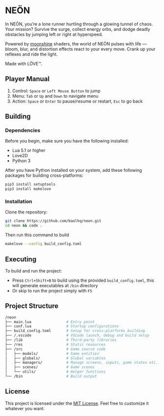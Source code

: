 # NEÖN

In NEÖN, you’re a lone runner hurtling through a glowing tunnel of chaos. Your mission? Survive the surge, collect energy orbs, and dodge deadly obstacles by jumping left or right at hyperspeed.

Powered by [moonshine](https://github.com/vrld/moonshine) shaders, the world of NEÖN pulses with life — bloom, blur, and distortion effects react to your every move. Crank up your reflexes and ride the light.

Made with LÖVE™.

## Player Manual

1. Control: `Space` or `Left Mouse Button` to jump
2. Menu: `Tab` or `Up` and `Down` to navigate menu
3. Action: `Space` or `Enter` to pause/resume or restart, `Esc` to go back

## Building

### Dependencies

Before you begin, make sure you have the following installed:

- Lua 5.1 or higher
- Love2D
- Python 3

After you have Python installed on your system, add these following packages for building cross-platforms:

```sh
pip3 install setuptools
pip3 install makelove
```

### Installation

Clone the repository:

```sh
git clone https://github.com/baolhq/neon.git
cd neon && code .
```

Then run this command to build

```sh
makelove --config build_config.toml
```

## Executing

To build and run the project:

- Press `Ctrl+Shift+B` to build using the provided `build_config.toml`, this will generate executables at `/bin` directory
- Or skip to run the project simply with `F5`

## Project Structure

```sh
/neon
├── main.lua                # Entry point
├── conf.lua                # Startup configurations
├── build_config.toml       # Setup for cross-platforms building
├── /.vscode                # VSCode launch, debug and build setup
├── /lib                    # Third-party libraries
├── /res                    # Static resources
├── /src                    # Game source code
│   ├── models/             # Game entities
│   ├── globals/            # Global variables
│   ├── managers/           # Manage screens, inputs, game states etc..
│   ├── scenes/             # Game scenes
│   └── utils/              # Helper functions
└── /bin                    # Build output
```

## License

This project is licensed under the [MIT License](LICENSE.md). Feel free to customize it whatever you want.
